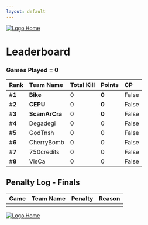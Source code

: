 ```yaml
---
layout: default
---
```


[ ![Logo](https://kanziebub.github.io/ProjectSEA/assets/images/bullet_rev.png) Home](https://kanziebub.github.io/ProjectSEA/)

# **Leaderboard**

### Games Played = 0

|  Rank  | Team Name             | Total Kill | **Points** | CP |
|:-------|:----------------------|:-----------|:-----------|:---|
| #**1** | **Bike** | 0 | **0** | False | 
| #**2** | **CEPU** | 0 | **0** | False | 
| #**3** | **ScamArCra** | 0 | **0** | False | 
| #**4** | Degadegi | 0 | 0 | False | 
| #**5** | GodTnsh | 0 | 0 | False | 
| #**6** | CherryBomb | 0 | 0 | False | 
| #**7** | 750credits | 0 | 0 | False | 
| #**8** | VisCa | 0 | 0 | False | 
 

## Penalty Log - Finals

|  Game  | Team Name | Penalty | Reason                |
|:-------|:----------|:--------|:----------------------| 
|  |  |  |  |

[ ![Logo](https://kanziebub.github.io/ProjectSEA/assets/images/bullet_rev.png) Home](https://kanziebub.github.io/ProjectSEA/)
